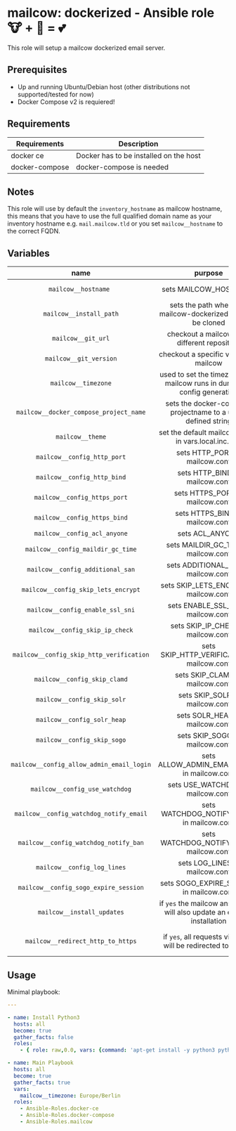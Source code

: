 # mailcow: dockerized - Ansible role 🐮 + 🐋 = 💕

This role will setup a mailcow dockerized email server.

## Prerequisites

- Up and running Ubuntu/Debian host (other distributions not supported/tested for now)
- Docker Compose v2 is requiered!

## Requirements

| Requirements   | Description                            |
|----------------|----------------------------------------|
| docker ce      | Docker has to be installed on the host |
| docker-compose | docker-compose is needed               |

## Notes
This role will use by default the `inventory_hostname` as mailcow hostname, this means that you have to use the full qualified domain name as your inventory hostname e.g. `mail.mailcow.tld` or you set `mailcow__hostname` to the correct FQDN.

## Variables
<!-- Markdown table can be edited with https://www.tablesgenerator.com/markdown_tables -->
|                    name                   |                                   purpose                                   |                    default value                    |                                    note                                   |
|:-----------------------------------------:|:---------------------------------------------------------------------------:|:---------------------------------------------------:|:-------------------------------------------------------------------------:|
|            `mailcow__hostname `           |                            sets MAILCOW_HOSTNAME                            |                 `inventory_hostname`                |                 needs to be an full qualified domain name                 |
|          `mailcow__install_path`          |        sets the path where the mailcow-dockerized repo will be cloned       |              `/opt/mailcow-dockerized`              |                                                                           |
|             `mailcow__git_url`            |                 checkout a mailcow from different repository                | `https://github.com/mailcow/mailcow-dockerized.git` |                                                                           |
|           `mailcow__git_version`          |                    checkout a specific version of mailcow                   |                       `master`                      |                                                                           |
|            `mailcow__timezone`            |  used to set the timezone your mailcow runs in during the config generation |                       not set                       |                              **must be set**                              |
|   `mailcow__docker_compose_project_name`  |         sets the docker-compose projectname to a user-defined string        |                 `mailcowdockerized`                 |                                                                           |
|              `mailcow__theme`             |             set the default mailcow theme in vars.local.inc.php             |                       `lumen`                       |                                                                           |
|        `mailcow__config_http_port`        |                        sets HTTP_PORT in mailcow.conf                       |                         `80`                        |                                                                           |
|        `mailcow__config_http_bind`        |                        sets HTTP_BIND in mailcow.conf                       |                      `0.0.0.0`                      |                                                                           |
|        `mailcow__config_https_port`       |                       sets HTTPS_PORT in mailcow.conf                       |                        `443`                        |                                                                           |
|        `mailcow__config_https_bind`       |                       sets HTTPS_BIND in mailcow.conf                       |                      `0.0.0.0`                      |                                                                           |
|        `mailcow__config_acl_anyone`       |                               sets ACL_ANYONE                               |                       disallow                      |                                                                           |
|     `mailcow__config_maildir_gc_time`     |                     sets MAILDIR_GC_TIME in mailcow.conf                    |                        `1440`                       |                                                                           |
|      `mailcow__config_additional_san`     |                     sets ADDITIONAL_SAN in mailcow.conf                     |                                                     |                             needs to be a list                            |
|    `mailcow__config_skip_lets_encrypt`    |                    sets SKIP_LETS_ENCRYPT in mailcow.conf                   |                                                     |                                                                           |
|      `mailcow__config_enable_ssl_sni`     |                     sets ENABLE_SSL_SNI in mailcow.conf                     |                                                     |                                                                           |
|      `mailcow__config_skip_ip_check`      |                      sets SKIP_IP_CHECK in mailcow.conf                     |                                                     |                                                                           |
|  `mailcow__config_skip_http_verification` |                 sets SKIP_HTTP_VERIFICATION in mailcow.conf                 |                         `n`                         |                                                                           |
|        `mailcow__config_skip_clamd`       |                       sets SKIP_CLAMD in mailcow.conf                       |                         `n`                         |                                                                           |
|        `mailcow__config_skip_solr`        |                        sets SKIP_SOLR in mailcow.conf                       |                         `n`                         |                                                                           |
|        `mailcow__config_solr_heap`        |                        sets SOLR_HEAP in mailcow.conf                       |                        `1024`                       |                                                                           |
|        `mailcow__config_skip_sogo`        |                        sets SKIP_SOGO in mailcow.conf                       |                         `n`                         |                                                                           |
| `mailcow__config_allow_admin_email_login` |                 sets ALLOW_ADMIN_EMAIL_LOGIN in mailcow.conf                |                         `n`                         |                                                                           |
|       `mailcow__config_use_watchdog`      |                      sets USE_WATCHDOG in mailcow.conf                      |                         `n`                         |                                                                           |
|  `mailcow__config_watchdog_notify_email`  |                  sets WATCHDOG_NOTIFY_EMAIL in mailcow.conf                 |                                                     |                                                                           |
|   `mailcow__config_watchdog_notify_ban`   |                   sets WATCHDOG_NOTIFY_BAN in mailcow.conf                  |                         `y`                         |                                                                           |
|        `mailcow__config_log_lines`        |                        sets LOG_LINES in mailcow.conf                       |                        `9999`                       |                                                                           |
|   `mailcow__config_sogo_expire_session`   |                   sets SOGO_EXPIRE_SESSION in mailcow.conf                  |                        `480`                        |                                                                           |
|         `mailcow__install_updates`        | if `yes` the mailcow ansible role will also update an existing installation |                        `yes`                        |                                                                           |
|     `mailcow__redirect_http_to_https`     |         if `yes`, all requests via HTTP will be redirected to HTTPS         |                         `no`                        | also see https://mailcow.github.io/mailcow-dockerized-docs/u_e-80_to_443/ |

## Usage

Minimal playbook:

```yaml
---

- name: Install Python3
  hosts: all
  become: true
  gather_facts: false
  roles:
    - { role: raw,0.0, vars: {command: 'apt-get install -y python3 python3-pip'} }

- name: Main Playbook
  hosts: all
  become: true
  gather_facts: true
  vars:
    mailcow__timezone: Europe/Berlin
  roles:
    - Ansible-Roles.docker-ce
    - Ansible-Roles.docker-compose
    - Ansible-Roles.mailcow
```
